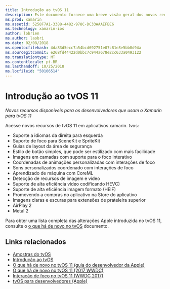 ```yaml
---
title: Introdução ao tvOS 11
description: Este documento fornece uma breve visão geral dos novos recursos disponíveis para desenvolvedores do Xamarin no tvOS 11 e links para notas de versão da Apple.
ms.prod: xamarin
ms.assetid: 5258F7A1-3388-4482-978C-DC33AAAEFBE6
ms.technology: xamarin-ios
author: lobrien
ms.author: laobri
ms.date: 02/08/2018
ms.openlocfilehash: 4da83d5ecc7a54bcd692751e07c81e8e5bb0d94a
ms.sourcegitcommit: e268fd44422d0bbc7c944a678e2cc633a0493122
ms.translationtype: MT
ms.contentlocale: pt-BR
ms.lasthandoff: 10/25/2018
ms.locfileid: "50106514"
---
```

# <a name="introduction-to-tvos-11"></a>Introdução ao tvOS 11

_Novos recursos disponíveis para os desenvolvedores que usam o Xamarin para tvOS 11_

Acesse novos recursos de tvOS 11 em aplicativos xamarin. tvos:

- Suporte a idiomas da direita para esquerda 
- Suporte de foco para SceneKit e SpriteKit
- Guias de layout da área de segurança 
- Estilo de botão simples, que pode ser estilizado com mais facilidade
- Imagens em camadas com suporte para o foco interativo
- Coordenadas de animações personalizadas com interações de foco
- Sons personalizados coordenado com interações de foco
- Aprendizado de máquina com CoreML
- Detecção de recursos de imagem e vídeo
- Suporte de alta eficiência vídeo codificando HEVC)
- Suporte de alta eficiência imagem formato (HEIF)
- Promovendo a compras no aplicativo na Store do aplicativo
- Imagens claras e escuras para extensões de prateleira superior
- AirPlay 2
- Metal 2

Para obter uma lista completa das alterações Apple introduzida no tvOS 11, consulte o [o que há de novo no tvOS](https://developer.apple.com/library/content/releasenotes/General/WhatsNewinTVOS/Articles/tvOS_11_0.html) documento.

## <a name="related-links"></a>Links relacionados

- [Amostras do tvOS](https://developer.xamarin.com/samples/tvos/all/)
- [Introdução ao tvOS](~/ios/tvos/index.md)
- [O que há de novo no tvOS 11 (guia do desenvolvedor da Apple)](https://developer.apple.com/library/content/releasenotes/General/WhatsNewinTVOS/Articles/tvOS_11_0.html)
- [O que há de novo no tvOS 11 (2017 WWDC)](https://developer.apple.com/videos/play/wwdc2017/209/)
- [Interação de foco no tvOS 11 (WWDC 2017)](https://developer.apple.com/videos/play/wwdc2017/224/)
- [tvOS para desenvolvedores (Apple)](https://developer.apple.com/tvos/)
